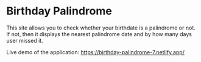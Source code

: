 # Birthday Palindrome


This site allows you to check whether your birthdate is a palindrome or not. If not, then it displays the nearest palindrome date and by how many days user missed it.

Live demo of the application:
https://birthday-palindrome-7.netlify.app/
